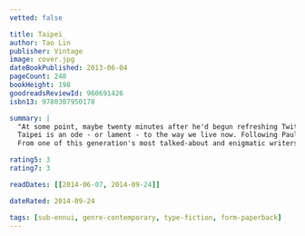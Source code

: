 ```yaml
---
vetted: false

title: Taipei
author: Tao Lin
publisher: Vintage
image: cover.jpg
dateBookPublished: 2013-06-04
pageCount: 248
bookHeight: 198
goodreadsReviewId: 960691426
isbn13: 9780307950178

summary: |
  "At some point, maybe twenty minutes after he'd begun refreshing Twitter, Tumblr, Facebook, Gmail in a continuous cycle - with an ongoing, affectless, humorless realisation that his day 'was over' - he noticed with confusion, having thought it was early morning, that it was 4:46PM."
  Taipei is an ode - or lament - to the way we live now. Following Paul from New York, where he comically navigates Manhattan's art and literary scenes, to Taipei, Taiwan, where he confronts his family's roots, we see one relationship fail, while another is born on the internet and blooms into an unexpected wedding in Las Vegas.
  From one of this generation's most talked-about and enigmatic writers comes a deeply personal and uncompromising novel about memory, love, and what it means to be alive.

rating5: 3
rating7: 3

readDates: [[2014-06-07, 2014-09-24]]

dateRated: 2014-09-24

tags: [sub-ennui, genre-contemporary, type-fiction, form-paperback]
---
```


